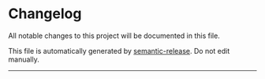 # Changelog

All notable changes to this project will be documented in this file.

This file is automatically generated by [semantic-release](https://github.com/semantic-release/semantic-release). Do not edit manually.

--- 